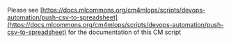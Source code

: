 Please see [https://docs.mlcommons.org/cm4mlops/scripts/devops-automation/push-csv-to-spreadsheet](https://docs.mlcommons.org/cm4mlops/scripts/devops-automation/push-csv-to-spreadsheet) for the documentation of this CM script
